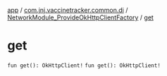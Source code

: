 [app](../../index.md) / [com.jnj.vaccinetracker.common.di](../index.md) / [NetworkModule_ProvideOkHttpClientFactory](index.md) / [get](./get.md)

# get

`fun get(): OkHttpClient!`
`fun get(): OkHttpClient!`